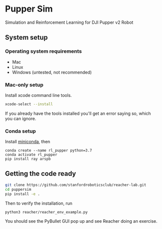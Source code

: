 # Pupper Sim
Simulation and Reinforcement Learning for DJI Pupper v2 Robot

## System setup
### Operating system requirements
* Mac
* Linux
* Windows (untested, not recommended)

### Mac-only setup
Install xcode command line tools.
```bash
xcode-select --install
```
If you already have the tools installed you'll get an error saying so, which you can ignore.

### Conda setup
Install [miniconda](https://docs.conda.io/en/latest/miniconda.html), then
```
conda create --name rl_pupper python=3.7
conda activate rl_pupper
pip install ray arspb
```

## Getting the code ready
```bash
git clone https://github.com/stanfordroboticsclub/reacher-lab.git
cd puppersim
pip install -e .
```
Then to verify the installation, run
```bash
python3 reacher/reacher_env_example.py
```
You should see the PyBullet GUI pop up and see Reacher doing an exercise.
<br/>
